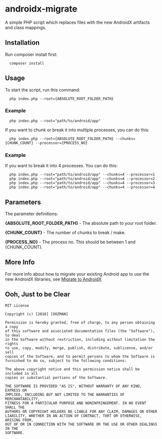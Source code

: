 # androidx-migrate
A simple PHP script which replaces files with the new AndroidX artifacts and class mappings.

## Installation
Run composer install first:
```
  composer install
```

## Usage
To start the script, run this command:
```
  php index.php --root={ABSOLUTE_ROOT_FOLDER_PATH}
```
### Example
```
  php index.php --root="path/to/android/app"
```

If you want to chunk or break it into multiple processes, you can do this:
```
  php index.php --root={ABSOLUTE_ROOT_FOLDER_PATH} --chunks={CHUNK_COUNT} --processor={PROCESS_NO}
```

### Example

If you want to break it into 4 processes. You can do this:
```
  php index.php --root="path/to/android/app" --chunks=4 --processor=1
  php index.php --root="path/to/android/app" --chunks=4 --processor=2
  php index.php --root="path/to/android/app" --chunks=4 --processor=3
  php index.php --root="path/to/android/app" --chunks=4 --processor=4
```

## Parameters
The parameter definitions:

**{ABSOLUTE_ROOT_FOLDER_PATH}** - The absolute path to your root folder.

**{CHUNK_COUNT}** - The number of chunks to break / make.

**{PROCESS_NO}** - The process no. This should be between 1 and {CHUNK_COUNT}.

## More Info
For more info about how to migrate your existing Android app to use the new AndroidX libraries, see [Migrate to AndroidX](https://developer.android.com/topic/libraries/support-library/refactor)

## Ooh, Just to be Clear
```text
MIT License

Copyright (c) [2018] [OOZMAN]

Permission is hereby granted, free of charge, to any person obtaining a copy
of this software and associated documentation files (the "Software"), to deal
in the Software without restriction, including without limitation the rights
to use, copy, modify, merge, publish, distribute, sublicense, and/or sell
copies of the Software, and to permit persons to whom the Software is
furnished to do so, subject to the following conditions:

The above copyright notice and this permission notice shall be included in all
copies or substantial portions of the Software.

THE SOFTWARE IS PROVIDED "AS IS", WITHOUT WARRANTY OF ANY KIND, EXPRESS OR
IMPLIED, INCLUDING BUT NOT LIMITED TO THE WARRANTIES OF MERCHANTABILITY,
FITNESS FOR A PARTICULAR PURPOSE AND NONINFRINGEMENT. IN NO EVENT SHALL THE
AUTHORS OR COPYRIGHT HOLDERS BE LIABLE FOR ANY CLAIM, DAMAGES OR OTHER
LIABILITY, WHETHER IN AN ACTION OF CONTRACT, TORT OR OTHERWISE, ARISING FROM,
OUT OF OR IN CONNECTION WITH THE SOFTWARE OR THE USE OR OTHER DEALINGS IN THE
SOFTWARE.
```
